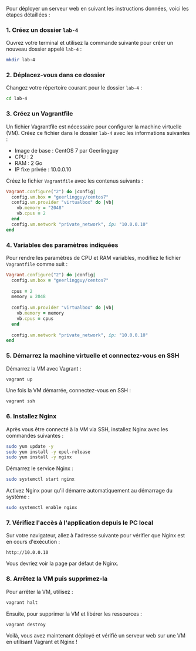 Pour déployer un serveur web en suivant les instructions données, voici les étapes détaillées :

### 1. Créez un dossier `lab-4`
Ouvrez votre terminal et utilisez la commande suivante pour créer un nouveau dossier appelé `lab-4` :

```bash
mkdir lab-4
```

### 2. Déplacez-vous dans ce dossier
Changez votre répertoire courant pour le dossier `lab-4` :

```bash
cd lab-4
```

### 3. Créez un Vagrantfile
Un fichier Vagrantfile est nécessaire pour configurer la machine virtuelle (VM). Créez ce fichier dans le dossier `lab-4` avec les informations suivantes :

- Image de base : CentOS 7 par Geerlingguy
- CPU : 2
- RAM : 2 Go
- IP fixe privée : 10.0.0.10

Créez le fichier `Vagrantfile` avec les contenus suivants :

```ruby
Vagrant.configure("2") do |config|
  config.vm.box = "geerlingguy/centos7"
  config.vm.provider "virtualbox" do |vb|
    vb.memory = "2048"
    vb.cpus = 2
  end
  config.vm.network "private_network", ip: "10.0.0.10"
end
```

### 4. Variables des paramètres indiquées
Pour rendre les paramètres de CPU et RAM variables, modifiez le fichier `Vagrantfile` comme suit :

```ruby
Vagrant.configure("2") do |config|
  config.vm.box = "geerlingguy/centos7"
  
  cpus = 2
  memory = 2048
  
  config.vm.provider "virtualbox" do |vb|
    vb.memory = memory
    vb.cpus = cpus
  end
  
  config.vm.network "private_network", ip: "10.0.0.10"
end
```

### 5. Démarrez la machine virtuelle et connectez-vous en SSH
Démarrez la VM avec Vagrant :

```bash
vagrant up
```

Une fois la VM démarrée, connectez-vous en SSH :

```bash
vagrant ssh
```

### 6. Installez Nginx
Après vous être connecté à la VM via SSH, installez Nginx avec les commandes suivantes :

```bash
sudo yum update -y
sudo yum install -y epel-release
sudo yum install -y nginx
```

Démarrez le service Nginx :

```bash
sudo systemctl start nginx
```

Activez Nginx pour qu'il démarre automatiquement au démarrage du système :

```bash
sudo systemctl enable nginx
```

### 7. Vérifiez l'accès à l'application depuis le PC local
Sur votre navigateur, allez à l'adresse suivante pour vérifier que Nginx est en cours d'exécution :

```plaintext
http://10.0.0.10
```

Vous devriez voir la page par défaut de Nginx.

### 8. Arrêtez la VM puis supprimez-la
Pour arrêter la VM, utilisez :

```bash
vagrant halt
```

Ensuite, pour supprimer la VM et libérer les ressources :

```bash
vagrant destroy
```

Voilà, vous avez maintenant déployé et vérifié un serveur web sur une VM en utilisant Vagrant et Nginx !